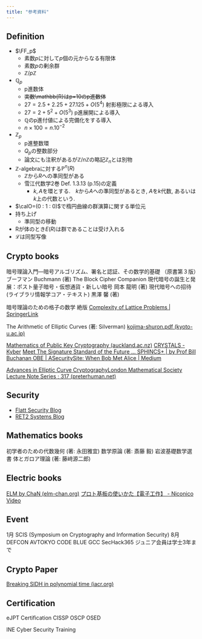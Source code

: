 ```yaml
---
title: "参考資料"
---
```


$$
\newcommand{\calO}{\mathcal{O}}
\newcommand{\FF}{\mathbb{F}}
\newcommand{\tE}{\tilde{E}}
\newcommand{\ZZ}{\mathbb{Z}}
\newcommand{\QQ}{\mathbb{Q}}
\DeclareMathOperator{\Ker}{Ker}
\DeclareMathOperator{\ord}{ord}
$$
## Definition
- $\FF_p$
    - 素数$p$に対して$p$個の元からなる有限体
    - 素数$p$の剰余群
    - $\mathbb{Z}/p\mathbb{Z}$
- $\mathbb{Q}_p$
    - p進数体
    - ~~実数\mathbb{R}はp=10のp進数体~~
    - $27=2.5+2.25 + 27.125 + O(5^4)$ 射影極限による導入
    - $27 = 2 + 5^2 + O(5^3)$ p進展開による導入
    - $\mathbb{Q}$のp進付値による完備化をする導入
    - $n\times 100 = n.10^{-2}$
- $\mathbb{Z}_p$
    - p進整数環
    - $Q_p$の整数部分
    - 論文にも注釈があるが$\mathbb{Z}/n\mathbb{Z}$の略記$\mathbb{Z}_n$とは別物
- $\mathbb{Z}\text{-algebra}$に対する$\mathbb{P}^n(R)$
    - $\mathbb{Z}$から$R$への凖同型がある
    - 雪江代数学2巻 Def. 1.3.13 (p.15)の定義
      + $k, A$を環とする.　$k$から$A$への準同型があるとき, $A$を$k$代数, あるいは$k$上の代数という.
- $\calO=(0 : 1 : 0)$で楕円曲線の群演算に関する単位元
- 持ち上げ
    - 準同型の移動
- Rが体のとき$E(R)$は群であることは受け入れる
- $\mathscr{L}$は同型写像

## Crypto books
暗号理論入門―暗号アルゴリズム、署名と認証、その数学的基礎 （原書第３版）ブーフマン Buchmann (著)
The Block Cipher Companion
現代暗号の誕生と発展：ポスト量子暗号・仮想通貨・新しい暗号 岡本 龍明 (著)
現代暗号への招待 (ライブラリ情報学コア・テキスト) 黒澤 馨 (著)

暗号理論のための格子の数学 絶版
[Complexity of Lattice Problems | SpringerLink](https://link.springer.com/book/10.1007/978-1-4615-0897-7)

The Arithmetic of Elliptic Curves (著: Silverman)
[kojima-shuron.pdf (kyoto-u.ac.jp)](https://www.math.kyoto-u.ac.jp/~yukie/kojima-shuron.pdf)

[Mathematics of Public Key Cryptography (auckland.ac.nz)](https://www.math.auckland.ac.nz/~sgal018/crypto-book/crypto-book.html)
[CRYSTALS - Kyber](https://eprint.iacr.org/2017/634.pdf)
[Meet The Signature Standard of the Future … SPHINCS+ | by Prof Bill Buchanan OBE | ASecuritySite: When Bob Met Alice | Medium](https://medium.com/asecuritysite-when-bob-met-alice/meet-the-standard-of-the-future-sphincs-ee2b9e4c7b5e)

[Advances in Elliptic Curve CryptographyLondon Mathematical Society Lecture Note Series ; 317 (preterhuman.net)](https://cdn.preterhuman.net/texts/cryptography/Cambridge%20University%20Press.%20Advances%20in%20Elliptic%20Curve%20Cryptography%20(2005).pdf)

## Security
- [Flatt Security Blog](https://blog.flatt.tech/)
- [RET2 Systems Blog](https://blog.ret2.io/)

## Mathematics books
初学者のための代数幾何 (著: 永田雅宜)
数学原論 (著: 斎藤 毅)
岩波基礎数学選書 体とガロア理論 (著: 藤﨑源二郎)

## Electric books
[ELM by ChaN (elm-chan.org)](http://elm-chan.org/)
[プロト基板の使いかた【電子工作】 - Niconico Video](https://www.nicovideo.jp/watch/sm22265444)

## Event
1月 SCIS (Symposium on Cryptography and Information Security)
8月 DEFCON AVTOKYO
CODE BLUE
GCC
SecHack365
ジュニア会員は学士3年まで

## Crypto Paper
[Breaking SIDH in polynomial time (iacr.org)](https://eprint.iacr.org/2022/1038)

## Certification
eJPT Certification
CISSP
OSCP
OSED

INE Cyber Security Training